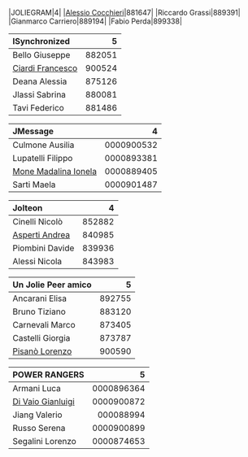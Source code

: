 |JOLIEGRAM|4|
|[Alessio Cocchieri](mailto:alessio.cocchieri2@studio.unibo.it)|881647|
|Riccardo Grassi|889391|
|Gianmarco Carriero|889194|
|Fabio Perda|899338|

|ISynchronized|5|
|:-|-:|
|Bello Giuseppe|882051|
|[Ciardi Francesco](mailto:francesco.ciardi@studio.unibo.it)|900524|
|Deana Alessia|875126|
|Jlassi Sabrina|880081|
|Tavi Federico|881486|

|JMessage|4|
|:-|-:|
|Culmone Ausilia|0000900532|
|Lupatelli Filippo|0000893381|
|[Mone Madalina Ionela](mailto:madalina.mone@studio.unibo.it)|0000889405|
|Sarti Maela|0000901487|

|Jolteon|4|
|:-|-:|
|Cinelli Nicolò|852882|
|[Asperti Andrea](mailto:andrea.asperti2@studio.unibo.it)|840985|
|Piombini Davide|839936|
|Alessi Nicola|843983|

|Un Jolie Peer amico|5|
|:-|-:|
|Ancarani Elisa|892755 |
|Bruno Tiziano|883120|
|Carnevali Marco|873405|
|Castelli Giorgia|873787|
|[Pisanò Lorenzo](mailto:lorenzo.pisano@studio.unibo.it)|900590|

|POWER RANGERS|5|
|:-|-:|
|Armani Luca|0000896364|
|[Di Vaio Gianluigi](mailto:gianluigi.divaio@studio.unibo.it)|0000900872|
|Jiang Valerio|000088994|
|Russo Serena|0000900899|
|Segalini Lorenzo|0000874653|

